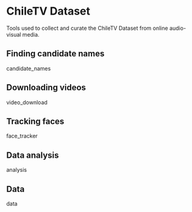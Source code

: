 # ChileTV Dataset
Tools used to collect and curate the ChileTV Dataset from online audio-visual media.

## Finding candidate names
candidate_names
## Downloading videos
video_download
## Tracking faces
face_tracker
## Data analysis
analysis
## Data
data